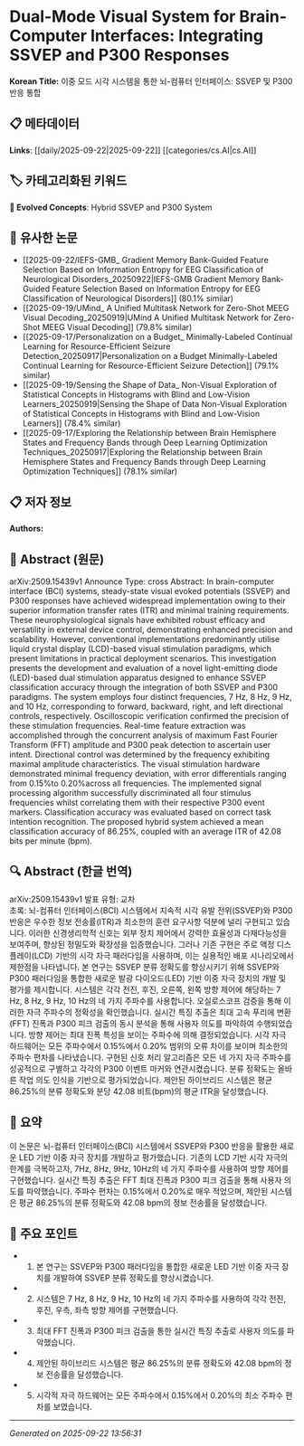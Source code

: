 # Dual-Mode Visual System for Brain-Computer Interfaces: Integrating SSVEP and P300 Responses

**Korean Title:** 이중 모드 시각 시스템을 통한 뇌-컴퓨터 인터페이스: SSVEP 및 P300 반응 통합

## 📋 메타데이터

**Links**: [[daily/2025-09-22|2025-09-22]] [[categories/cs.AI|cs.AI]]

## 🏷️ 카테고리화된 키워드
**🚀 Evolved Concepts**: Hybrid SSVEP and P300 System

## 🔗 유사한 논문
- [[2025-09-22/IEFS-GMB_ Gradient Memory Bank-Guided Feature Selection Based on Information Entropy for EEG Classification of Neurological Disorders_20250922|IEFS-GMB Gradient Memory Bank-Guided Feature Selection Based on Information Entropy for EEG Classification of Neurological Disorders]] (80.1% similar)
- [[2025-09-19/UMind_ A Unified Multitask Network for Zero-Shot MEEG Visual Decoding_20250919|UMind A Unified Multitask Network for Zero-Shot MEEG Visual Decoding]] (79.8% similar)
- [[2025-09-17/Personalization on a Budget_ Minimally-Labeled Continual Learning for Resource-Efficient Seizure Detection_20250917|Personalization on a Budget Minimally-Labeled Continual Learning for Resource-Efficient Seizure Detection]] (79.1% similar)
- [[2025-09-19/Sensing the Shape of Data_ Non-Visual Exploration of Statistical Concepts in Histograms with Blind and Low-Vision Learners_20250919|Sensing the Shape of Data Non-Visual Exploration of Statistical Concepts in Histograms with Blind and Low-Vision Learners]] (78.4% similar)
- [[2025-09-17/Exploring the Relationship between Brain Hemisphere States and Frequency Bands through Deep Learning Optimization Techniques_20250917|Exploring the Relationship between Brain Hemisphere States and Frequency Bands through Deep Learning Optimization Techniques]] (78.1% similar)

## 📋 저자 정보

**Authors:** 

## 📄 Abstract (원문)

arXiv:2509.15439v1 Announce Type: cross 
Abstract: In brain-computer interface (BCI) systems, steady-state visual evoked potentials (SSVEP) and P300 responses have achieved widespread implementation owing to their superior information transfer rates (ITR) and minimal training requirements. These neurophysiological signals have exhibited robust efficacy and versatility in external device control, demonstrating enhanced precision and scalability. However, conventional implementations predominantly utilise liquid crystal display (LCD)-based visual stimulation paradigms, which present limitations in practical deployment scenarios. This investigation presents the development and evaluation of a novel light-emitting diode (LED)-based dual stimulation apparatus designed to enhance SSVEP classification accuracy through the integration of both SSVEP and P300 paradigms. The system employs four distinct frequencies, 7 Hz, 8 Hz, 9 Hz, and 10 Hz, corresponding to forward, backward, right, and left directional controls, respectively. Oscilloscopic verification confirmed the precision of these stimulation frequencies. Real-time feature extraction was accomplished through the concurrent analysis of maximum Fast Fourier Transform (FFT) amplitude and P300 peak detection to ascertain user intent. Directional control was determined by the frequency exhibiting maximal amplitude characteristics. The visual stimulation hardware demonstrated minimal frequency deviation, with error differentials ranging from 0.15%to 0.20%across all frequencies. The implemented signal processing algorithm successfully discriminated all four stimulus frequencies whilst correlating them with their respective P300 event markers. Classification accuracy was evaluated based on correct task intention recognition. The proposed hybrid system achieved a mean classification accuracy of 86.25%, coupled with an average ITR of 42.08 bits per minute (bpm).

## 🔍 Abstract (한글 번역)

arXiv:2509.15439v1 발표 유형: 교차  
초록: 뇌-컴퓨터 인터페이스(BCI) 시스템에서 지속적 시각 유발 전위(SSVEP)와 P300 반응은 우수한 정보 전송률(ITR)과 최소한의 훈련 요구사항 덕분에 널리 구현되고 있습니다. 이러한 신경생리학적 신호는 외부 장치 제어에서 강력한 효율성과 다재다능성을 보여주며, 향상된 정밀도와 확장성을 입증했습니다. 그러나 기존 구현은 주로 액정 디스플레이(LCD) 기반의 시각 자극 패러다임을 사용하며, 이는 실용적인 배포 시나리오에서 제한점을 나타냅니다. 본 연구는 SSVEP 분류 정확도를 향상시키기 위해 SSVEP와 P300 패러다임을 통합한 새로운 발광 다이오드(LED) 기반 이중 자극 장치의 개발 및 평가를 제시합니다. 시스템은 각각 전진, 후진, 오른쪽, 왼쪽 방향 제어에 해당하는 7 Hz, 8 Hz, 9 Hz, 10 Hz의 네 가지 주파수를 사용합니다. 오실로스코프 검증을 통해 이러한 자극 주파수의 정확성을 확인했습니다. 실시간 특징 추출은 최대 고속 푸리에 변환(FFT) 진폭과 P300 피크 검출의 동시 분석을 통해 사용자 의도를 파악하여 수행되었습니다. 방향 제어는 최대 진폭 특성을 보이는 주파수에 의해 결정되었습니다. 시각 자극 하드웨어는 모든 주파수에서 0.15%에서 0.20% 범위의 오류 차이를 보이며 최소한의 주파수 편차를 나타냈습니다. 구현된 신호 처리 알고리즘은 모든 네 가지 자극 주파수를 성공적으로 구별하고 각각의 P300 이벤트 마커와 연관시켰습니다. 분류 정확도는 올바른 작업 의도 인식을 기반으로 평가되었습니다. 제안된 하이브리드 시스템은 평균 86.25%의 분류 정확도와 분당 42.08 비트(bpm)의 평균 ITR을 달성했습니다.

## 📝 요약

이 논문은 뇌-컴퓨터 인터페이스(BCI) 시스템에서 SSVEP와 P300 반응을 활용한 새로운 LED 기반 이중 자극 장치를 개발하고 평가했습니다. 기존의 LCD 기반 시각 자극의 한계를 극복하고자, 7Hz, 8Hz, 9Hz, 10Hz의 네 가지 주파수를 사용하여 방향 제어를 구현했습니다. 실시간 특징 추출은 FFT 최대 진폭과 P300 피크 검출을 통해 사용자 의도를 파악했습니다. 주파수 편차는 0.15%에서 0.20%로 매우 적었으며, 제안된 시스템은 평균 86.25%의 분류 정확도와 42.08 bpm의 정보 전송률을 달성했습니다.

## 🎯 주요 포인트

- 1. 본 연구는 SSVEP와 P300 패러다임을 통합한 새로운 LED 기반 이중 자극 장치를 개발하여 SSVEP 분류 정확도를 향상시켰습니다.

- 2. 시스템은 7 Hz, 8 Hz, 9 Hz, 10 Hz의 네 가지 주파수를 사용하여 각각 전진, 후진, 우측, 좌측 방향 제어를 구현했습니다.

- 3. 최대 FFT 진폭과 P300 피크 검출을 통한 실시간 특징 추출로 사용자 의도를 파악했습니다.

- 4. 제안된 하이브리드 시스템은 평균 86.25%의 분류 정확도와 42.08 bpm의 정보 전송률을 달성했습니다.

- 5. 시각적 자극 하드웨어는 모든 주파수에서 0.15%에서 0.20%의 최소 주파수 편차를 보였습니다.

---

*Generated on 2025-09-22 13:56:31*